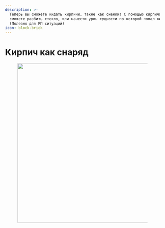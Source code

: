 ```yaml
---
description: >-
  Теперь вы сможете кидать кирпичи, также как снежки! С помощью кирпича вы
  сможете разбить стекло, или нанести урон сущности по которой попал кирпич.
  (Полезно для РП ситуаций)
icon: block-brick
---
```


# Кирпич как снаряд

<div align="left"><figure><img src="../../.gitbook/assets/9f8c295e97b2d836b7b75d8dc2e57ef588c39f0c.gif" alt="" width="518"><figcaption></figcaption></figure></div>
